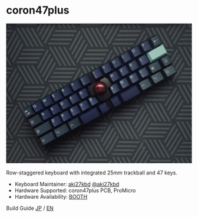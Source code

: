 # coron47plus

![coron47plus_main00](/images/main_00.jpg)

Row-staggered keyboard with integrated 25mm trackball and 47 keys.

- Keyboard Maintainer: [aki27kbd](https://github.com/aki27kbd) [@aki27kbd](https://twitter.com/aki27kbd)
- Hardware Supported: coron47plus PCB, ProMicro
- Hardware Availability: [BOOTH](https://aki27.booth.pm)

Build Guide [JP](doc/buildguide.md) / [EN](doc/buildguide_en.md)
